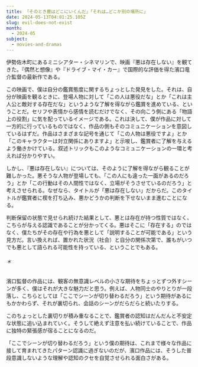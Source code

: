 ```yaml
---
title: 「そのとき鹿はどこにいくんだ」「それは…どこか別の場所に」
date: 2024-05-13T04:01:25.105Z
slug: evil-does-not-exist
month:
  - 2024-05
subject:
  - movies-and-dramas
---
```

伊勢佐木町にあるミニシアター・シネマリンで、映画『悪は存在しない』を観てきた。『偶然と想像』や『ドライブ・マイ・カー』で国際的な評価を得た濱口竜介監督の最新作である。

この映画で、僕は自分の鑑賞態度に関するちょっとした発見をした。それは、自分が映画を観るときに、登場人物に対して「この人は悪役だな」とか「これは主人公と敵対する存在だな」というような了解を得ながら鑑賞を進めている、ということだ。セリフや表情から感情を読むだけでなく、その向こう側にある「物語上の役割」に気を配っているイメージである。これは決して、僕が作品に対して一方的に行っているものではなく、作品の側もそのコミュニケーションを意図しているはずだ。作品はさまざまな記号を通じて「この人物は悪役ですよ」とか「このキャラクターは対立関係にありますよ」と示唆し、鑑賞者に了解を与えるよう働きかけている。叙述トリックもこのようなコミュニケーションの一環と考えれば分かりやすい。

しかし、『悪は存在しない』については、そのように了解を得ながら観ることが難しかった。悪そうな人物が登場しても、「この人にも違った一面があるのだろう」とか「この行動はその人間性ではなく、立場がそうさせているのだろう」と考えさせられる。なぜなら、タイトルが「悪は存在しない」だからだ。このタイトルが鑑賞者に楔を打ち込み、悪かどうかの判断を下せないまま進むことになる。

判断保留の状態で見せられ続けた結果として、悪とは存在が持つ性質ではなく、こちらが与える認識であることが分かってくる。悪はそこに「存在する」のではなく、僕たちがその存在や行為を悪として「説明することが可能である」という見方だ。言い換えれば、置かれた状況（社会）と自分の関係次第で、誰もがいつでも悪として語られる可能性を持っている、ということでもある。

###### ＊

濱口監督の作品には、観客の無意識レベルの小さな期待をちょっとずつ外すシーンが多く、僕はそれが大きな魅力だと思う。例えば、人物同士のやりとりが一段落し、こちらとしては「ここでシーンが切り替わるだろう」という期待があるにもかかわらず、それが裏切られ、会話のシーンがだらだらと続いたりする。

このちょっとした裏切りが積み重なることで、鑑賞者の認知はだんだんと不安定な状態に追い込まれていく。そうして絶えず注意を払い続けていることで、作品に独特の緊張感が宿ることになるのだ。

「ここでシーンが切り替わるだろう」という僕の期待は、これまで様々な作品に接して育まれてきたパターン認識に過ぎないのだが、濱口作品には、そうした普段意識しないような理解や認知のクセを自覚させられる面白さがある。